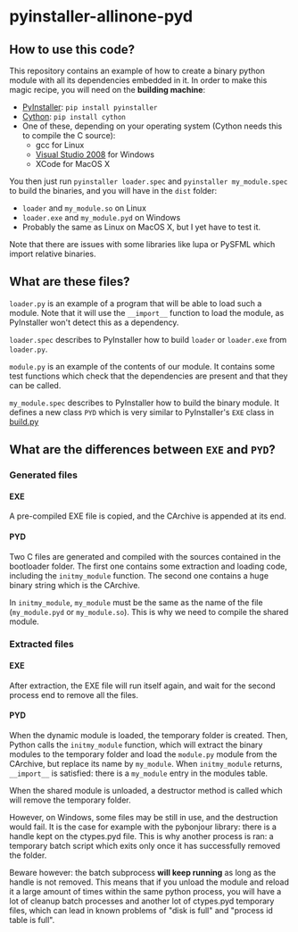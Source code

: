 pyinstaller-allinone-pyd
========================

How to use this code?
---------------------

This repository contains an example of how to create a binary python module with all its dependencies embedded in it.
In order to make this magic recipe, you will need on the **building machine**:
- [PyInstaller][pyi]: `pip install pyinstaller`
- [Cython][pyx]: `pip install cython`
- One of these, depending on your operating system (Cython needs this to compile the C source):
  - gcc for Linux
  - [Visual Studio 2008][vs2008] for Windows
  - XCode for MacOS X

You then just run `pyinstaller loader.spec` and `pyinstaller my_module.spec` to build the binaries,
and you will have in the `dist` folder:
- `loader` and `my_module.so` on Linux
- `loader.exe` and `my_module.pyd` on Windows
- Probably the same as Linux on MacOS X, but I yet have to test it.

Note that there are issues with some libraries like lupa or PySFML which import relative binaries.

What are these files?
---------------------

`loader.py` is an example of a program that will be able to load such a module.
Note that it will use the `__import__` function to load the module, as PyInstaller won't detect this as a dependency.

`loader.spec` describes to PyInstaller how to build `loader` or `loader.exe` from `loader.py`.

`module.py` is an example of the contents of our module.
It contains some test functions which check that the dependencies are present and that they can be called.

`my_module.spec` describes to PyInstaller how to build the binary module.
It defines a new class `PYD` which is very similar to PyInstaller's `EXE` class in [build.py](//github.com/pyinstaller/pyinstaller/blob/master/PyInstaller/build.py#L1078)

[pyi]: //github.com/pyinstaller/pyinstaller
[pyx]: //github.com/cython/cython
[vs2008]: //go.microsoft.com/?linkid=7729279


What are the differences between `EXE` and `PYD`?
-------------------------------------------------

### Generated files

#### EXE

A pre-compiled EXE file is copied, and the CArchive is appended at its end.

#### PYD

Two C files are generated and compiled with the sources contained in the bootloader folder.
The first one contains some extraction and loading code, including the `initmy_module` function.
The second one contains a huge binary string which is the CArchive.

In `initmy_module`, `my_module` must be the same as the name of the file (`my_module.pyd` or `my_module.so`).
This is why we need to compile the shared module.

### Extracted files

#### EXE

After extraction, the EXE file will run itself again, and wait for the second process end to remove all the files.

#### PYD

When the dynamic module is loaded, the temporary folder is created.
Then, Python calls the `initmy_module` function, which will extract the binary modules to the temporary folder
and load the `module.py` module from the CArchive, but replace its name by `my_module`.
When `initmy_module` returns, `__import__` is satisfied: there is a `my_module` entry in the modules table.

When the shared module is unloaded, a destructor method is called which will remove the temporary folder.

However, on Windows, some files may be still in use, and the destruction would fail.
It is the case for example with the pybonjour library: there is a handle kept on the ctypes.pyd file.
This is why another process is ran: a temporary batch script which exits only once it has successfully removed the folder.

Beware however: the batch subprocess **will keep running** as long as the handle is not removed.
This means that if you unload the module and reload it a large amount of times within the same python process,
you will have a lot of cleanup batch processes and another lot of ctypes.pyd temporary files,
which can lead in known problems of "disk is full" and "process id table is full".
